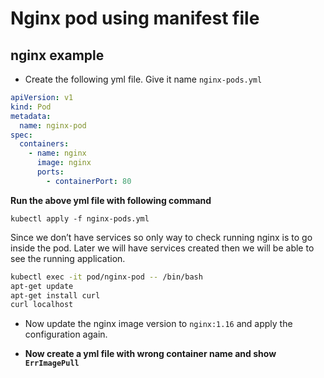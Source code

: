 # Nginx pod using manifest file

## **nginx example**

- Create the following yml file. Give it name `nginx-pods.yml`

```yaml
apiVersion: v1
kind: Pod
metadata:
  name: nginx-pod
spec:
  containers:
    - name: nginx
      image: nginx
      ports:
        - containerPort: 80
```

**Run the above yml file with following command**

`kubectl apply -f nginx-pods.yml`

Since we don’t have services so only way to check running nginx is to go inside the pod.
Later we will have services created then we will be able to see the running application.

```bash
kubectl exec -it pod/nginx-pod -- /bin/bash
apt-get update
apt-get install curl
curl localhost
```

- Now update the nginx image version to `nginx:1.16` and apply the configuration again.

- **Now create a yml file with wrong container name and show `ErrImagePull`**
